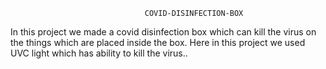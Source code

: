                                   COVID-DISINFECTION-BOX
In this project we made a covid disinfection box which can kill the virus on the things which are placed inside the box. Here in this project we used UVC light which has ability to kill the virus..
